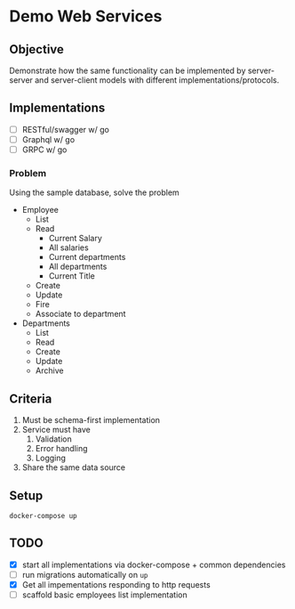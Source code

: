 # Demo Web Services

## Objective

Demonstrate how the same functionality can be implemented by server-server and server-client models with different implementations/protocols.

## Implementations

- [ ] RESTful/swagger w/ go
- [ ] Graphql w/ go
- [ ] GRPC w/ go

### Problem

Using the sample database, solve the problem

- Employee
  - List
  - Read
    - Current Salary
    - All salaries
    - Current departments
    - All departments
    - Current Title
  - Create
  - Update
  - Fire
  - Associate to department
- Departments
  - List
  - Read
  - Create
  - Update
  - Archive
  


## Criteria

1. Must be schema-first implementation
2. Service must have
   1. Validation
   2. Error handling
   3. Logging
3. Share the same data source

## Setup

`docker-compose up`

## TODO

- [x] start all implementations via docker-compose + common dependencies
- [ ] run migrations automatically on `up`
- [x] Get all impementations responding to http requests
- [ ] scaffold basic employees list implementation
